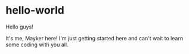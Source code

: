 # hello-world

Hello guys!

It's me, Mayker here!
I'm just getting started here and can't wait to learn some coding with you all.
